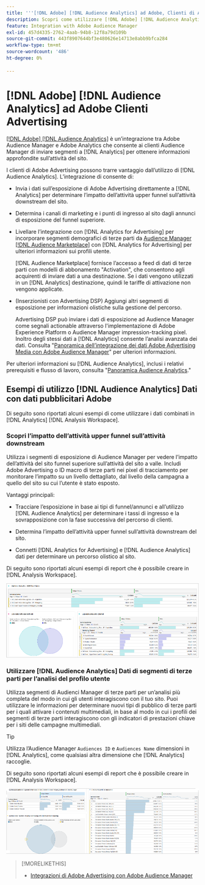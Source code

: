 ```yaml
---
title: '''[!DNL Adobe] [!DNL Audience Analytics] ad Adobe, Clienti di Advertising'
description: Scopri come utilizzare [!DNL Adobe] [!DNL Audience Analytics] per casi d’uso pubblicitari
feature: Integration with Adobe Audience Manager
exl-id: 457d4335-2762-4aab-94b8-12f8a79d109b
source-git-commit: 443f8907644bf3e480626e14713e8abb9bfca284
workflow-type: tm+mt
source-wordcount: '486'
ht-degree: 0%

---
```


# [!DNL Adobe] [!DNL Audience Analytics] ad Adobe Clienti Advertising

[[!DNL Adobe] [!DNL Audience Analytics]](https://experienceleague.adobe.com/docs/analytics/integration/audience-analytics/mc-audiences-aam.html) è un’integrazione tra Adobe Audience Manager e Adobe Analytics che consente ai clienti Audience Manager di inviare segmenti a [!DNL Analytics] per ottenere informazioni approfondite sull’attività del sito.

I clienti di Adobe Advertising possono trarre vantaggio dall’utilizzo di [!DNL Audience Analytics]. L’integrazione di consente di:

* Invia i dati sull’esposizione di Adobe Advertising direttamente a [!DNL Analytics] per determinare l’impatto dell’attività upper funnel sull’attività downstream del sito.

* Determina i canali di marketing e i punti di ingresso al sito dagli annunci di esposizione del funnel superiore.

* Livellare l’integrazione con [!DNL Analytics for Advertising] per incorporare segmenti demografici di terze parti da [Audience Manager [!DNL Audience Marketplace]](https://experienceleague.adobe.com/docs/audience-manager/user-guide/features/audience-marketplace/audience-marketplace.html) con [!DNL Analytics for Advertising] per ulteriori informazioni sui profili utente.

   [!DNL Audience Marketplace] fornisce l’accesso a feed di dati di terze parti con modelli di abbonamento &quot;Activation&quot;, che consentono agli acquirenti di inviare dati a una destinazione. Se i dati vengono utilizzati in un [!DNL Analytics] destinazione, quindi le tariffe di attivazione non vengono applicate.

* (Inserzionisti con Advertising DSP) Aggiungi altri segmenti di esposizione per informazioni olistiche sulla gestione del percorso.

   Advertising DSP può inviare i dati di esposizione ad Audience Manager come segnali actionable attraverso l&#39;implementazione di Adobe Experience Platform o Audience Manager impression-tracking pixel. Inoltro degli stessi dati a [!DNL Analytics] consente l’analisi avanzata dei dati. Consulta &quot;[Panoramica dell’integrazione dei dati Adobe Advertising Media con Adobe Audience Manager](/help/integrations/audience-manager/media-data-integration/overview.md)&quot; per ulteriori informazioni.

Per ulteriori informazioni su [!DNL Audience Analytics], inclusi i relativi prerequisiti e flusso di lavoro, consulta &quot;[Panoramica Audience Analytics](https://experienceleague.adobe.com/docs/analytics/integration/audience-analytics/mc-audiences-aam.html).&quot;

## Esempi di utilizzo [!DNL Audience Analytics] Dati con dati pubblicitari Adobe

Di seguito sono riportati alcuni esempi di come utilizzare i dati combinati in [!DNL Analytics] [!DNL Analysis Workspace].

### Scopri l’impatto dell’attività upper funnel sull’attività downstream

Utilizza i segmenti di esposizione di Audience Manager per vedere l’impatto dell’attività del sito funnel superiore sull’attività del sito a valle. Includi Adobe Advertising o ID macro di terze parti nei pixel di tracciamento per monitorare l’impatto su un livello dettagliato, dal livello della campagna a quello del sito su cui l’utente è stato esposto.

Vantaggi principali:

* Tracciare l’esposizione in base ai tipi di funnel/annunci e all’utilizzo [!DNL Audience Analytics] per determinare i tassi di ingresso e la sovrapposizione con la fase successiva del percorso di clienti.

* Determina l’impatto dell’attività upper funnel sull’attività downstream del sito.

* Connetti [!DNL Analytics for Advertising]<!-- which doesn't include the last exposure event --> e [!DNL Audience Analytics] dati <!-- (which includes the user's last exposure event) --> per determinare un percorso olistico al sito.

Di seguito sono riportati alcuni esempi di report che è possibile creare in [!DNL Analysis Workspace].

![Scopri l’impatto dell’attività upper funnel sull’attività downstream del sito](/help/integrations/assets/audience-analytics-upper-funnel-exposure.png)

### Utilizzare [!DNL Audience Analytics] Dati di segmenti di terze parti per l’analisi del profilo utente

Utilizza segmenti di Audienci Manager di terze parti per un’analisi più completa del modo in cui gli utenti interagiscono con il tuo sito. Puoi utilizzare le informazioni per determinare nuovi tipi di pubblico di terze parti per i quali attivare i contenuti multimediali, in base al modo in cui i profili dei segmenti di terze parti interagiscono con gli indicatori di prestazioni chiave per i siti delle campagne multimediali.

>[!TIP]
> Utilizza l’Audience Manager `Audiences ID` e `Audiences Name` dimensioni in [!DNL Analytics], come qualsiasi altra dimensione che [!DNL Analytics] raccoglie.

Di seguito sono riportati alcuni esempi di report che è possibile creare in [!DNL Analysis Workspace].

![Utilizzo di segmenti di terze parti per arricchire l’analisi del profilo utente](/help/integrations/assets/audience-analytics-third-party-report.png)

>[!MORELIKETHIS]
>
>* [Integrazioni di Adobe Advertising con Adobe Audience Manager](/help/integrations/audience-manager/overview.md)

